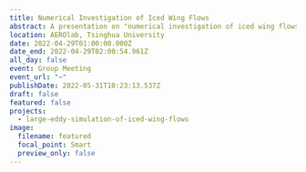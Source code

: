 ```yaml
---
title: Numerical Investigation of Iced Wing Flows
abstract: A presentation on "numerical investigation of iced wing flows".
location: AEROlab, Tsinghua University
date: 2022-04-29T01:00:00.000Z
date_end: 2022-04-29T02:00:54.961Z
all_day: false
event: Group Meeting
event_url: "~"
publishDate: 2022-05-31T10:23:13.537Z
draft: false
featured: false
projects:
  - large-eddy-simulation-of-iced-wing-flows
image:
  filename: featured
  focal_point: Smart
  preview_only: false
---
```

